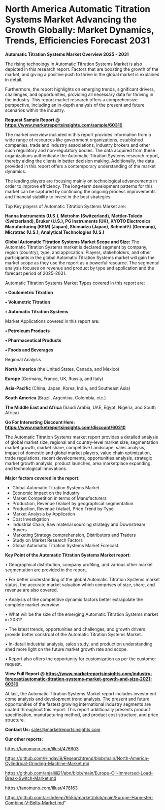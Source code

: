 # North America Automatic Titration Systems Market Advancing the Growth Globally: Market Dynamics, Trends, Efficiencies Forecast 2031

<Strong> Automatic Titration Systems Market Overview 2025 - 2031</strong>

The rising technology in Automatic Titration Systems Market is also depicted in this research report. Factors that are boosting the growth of the market, and giving a positive push to thrive in the global market is explained in detail.

Furthermore, the report highlights on emerging trends, significant drivers, challenges, and opportunities, providing all necessary data for thriving in the industry. This report market research offers a comprehensive perspective, including an in-depth analysis of the present and future scenarios within the industry.

<strong>Request Sample Report @ <a href=https://www.marketreportsinsights.com/sample/60310>https://www.marketreportsinsights.com/sample/60310</a></strong>

The market overview included in this report provides information from a wide range of resources like government organizations, established companies, trade and industry associations, industry brokers and other such regulatory and non-regulatory bodies. The data acquired from these organizations authenticate the Automatic Titration Systems research report, thereby aiding the clients in better decision making. Additionally, the data provided in this report offers a contemporary understanding of the market dynamics.

The leading players are focusing mainly on technological advancements in order to improve efficiency. The long-term development patterns for this market can be captured by continuing the ongoing process improvements and financial stability to invest in the best strategies.

Top Key players of Automatic Titration Systems Market are:

<strong>Hanna Instruments (U.S.), Metrohm (Switzerland), Mettler-Toledo (Switzerland), Bruker (U.S.), PG Instruments (UK), KYOTO Electronics Manufacturing (KEM) (Japan), Shimadzu (Japan), SchmidtᶧꞱ (Germany), Microtrac (U.S.), Analytical Technologies (U.S.)</strong>

<strong><b>Global Automatic Titration Systems Market Scope and Size:</b></strong>
The Automatic Titration Systems market is declared segment by company, region (country), type, and application. Players, stakeholders, and other participants in the global Automatic Titration Systems market will gain the market scope as they use the report as a powerful resource. The segmental analysis focuses on revenue and product by type and application and the forecast period of 2025-2031.

Automatic Titration Systems Market Types covered in this report are:

<strong>• Coulometric Titration

• Volumetric Titration 

• Automatic Titration Systems</strong>

Market Applications covered in this report are:

<strong>• Petroleum Products

• Pharmaceutical Products

• Foods and Beverages</strong> 

Regional Analysis

<strong>North America</strong> (the United States, Canada, and Mexico)

<strong>Europe</strong> (Germany, France, UK, Russia, and Italy)

<strong>Asia-Pacific</strong> (China, Japan, Korea, India, and Southeast Asia)

<strong>South America</strong> (Brazil, Argentina, Colombia, etc.)

<strong>The Middle East and Africa</strong> (Saudi Arabia, UAE, Egypt, Nigeria, and South Africa)

<strong>Go For Interesting Discount Here: <a href=https://www.marketreportsinsights.com/discount/60310>https://www.marketreportsinsights.com/discount/60310</a></strong>

The Automatic Titration Systems market report provides a detailed analysis of global market size, regional and country-level market size, segmentation market growth, market share, competitive Landscape, sales analysis, impact of domestic and global market players, value chain optimization, trade regulations, recent developments, opportunities analysis, strategic market growth analysis, product launches, area marketplace expanding, and technological innovations.

<strong><b>Major factors covered in the report:</b></strong>
<ul>
  <li>Global Automatic Titration Systems Market </li>
  <li>Economic Impact on the Industry</li>
  <li>Market Competition in terms of Manufacturers</li>
  <li>Production, Revenue (Value) by geographical segmentation</li>
  <li>Production, Revenue (Value), Price Trend by Type</li>
  <li>Market Analysis by Application</li>
  <li>Cost Investigation</li>
  <li>Industrial Chain, Raw material sourcing strategy and Downstream Buyers</li>
  <li>Marketing Strategy comprehension, Distributors and Traders</li>
  <li>Study on Market Research Factors</li>
  <li>Global Automatic Titration Systems Market Forecast</li>
</ul>

<strong><b>Key Point of the Automatic Titration Systems Market report:</b></strong>

• Geographical distribution, company profiling, and various other market segmentation are provided in the report.

• For better understanding of the global Automatic Titration Systems market status, the accurate market valuation which comprises of size, share, and revenue are also covered.

• Analysis of the competitive dynamic factors better extrapolate the complete market overview

• What will be the size of the emerging Automatic Titration Systems market in 2031?

• The latest trends, opportunities and challenges, and growth drivers provide better construal of the Automatic Titration Systems Market.

• In-detail industrial analysis, sales study, and production understanding shed more light on the future market growth rate and scope.

• Report also offers the opportunity for customization as per the customer request.

<strong><b>View Full Report @ <a href=https://www.marketreportsinsights.com/industry-forecast/automatic-titration-systems-market-growth-and-size-2021-60310>https://www.marketreportsinsights.com/industry-forecast/automatic-titration-systems-market-growth-and-size-2021-60310</a></b></strong>


At last, the Automatic Titration Systems Market report includes investment come analysis and development trend analysis. The present and future opportunities of the fastest growing international industry segments are coated throughout this report. This report additionally presents product specification, manufacturing method, and product cost structure, and price structure.

<strong>Contact Us:</strong>
sales@marketreportsinsights.com

<strong>Our other reports:</strong>

<a href=https://tanomuno.com/illust/476603>https://tanomuno.com/illust/476603</a>

<a href=https://github.com/Hindavi9/Researchtrend/blob/main/North-America-Cylindrical-Grinding-Machine-Market.md>https://github.com/Hindavi9/Researchtrend/blob/main/North-America-Cylindrical-Grinding-Machine-Market.md</a>

<a href=https://github.com/anjaliiii21/abn/blob/main/Europe-Oil-Immersed-Load-Break-Switch-Market.md>https://github.com/anjaliiii21/abn/blob/main/Europe-Oil-Immersed-Load-Break-Switch-Market.md</a>

<a href=https://tanomuno.com/illust/478163>https://tanomuno.com/illust/478163</a>

<a href=https://github.com/arshdeep76555/market/blob/main/Europe-Harvester-Combine-V-Belts-Market.md>https://github.com/arshdeep76555/market/blob/main/Europe-Harvester-Combine-V-Belts-Market.md</a>"
